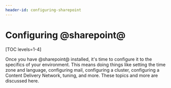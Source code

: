 ```yaml
---
header-id: configuring-sharepoint
---
```


# Configuring @sharepoint@

[TOC levels=1-4]

Once you have @sharepoint@ installed, it's time to configure it to the specifics of
your environment. This means doing things like setting the time zone and
language, configuring mail, configuring a cluster, configuring a Content
Delivery Network, tuning, and more. These topics and more are discussed here. 
